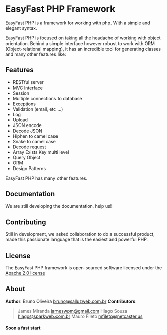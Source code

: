 # EasyFast PHP Framework

EasyFast PHP is a framework for working with php. With a simple and elegant syntax.

EasyFast PHP is focused on taking all the headache of working with object orientation. Behind a simple interface however robust to work with ORM (Object-relational mapping), it has an incredible tool for generating classes and many other features like:

## Features
- RESTful server
- MVC Interface
- Session
- Multiple connections to database
- Exceptions
- Validation (email, etc ...)
- Log
- Upload
- JSON encode
- Decode JSON
- Hiphen to camel case
- Snake to camel case
- Decode request
- Array Exists Key multi level
- Query Object
- ORM
- Design Patterns

EasyFast PHP has many other features.

## Documentation
We are still developing the documentation, help us!

## Contributing
Still in development, we asked collaboration to do a successful product, made this passionate language that is the easiest and powerful PHP.

## License
The EasyFast PHP framework is open-sourced software licensed under the [Apache 2.0 license](http://www.apache.org/licenses/LICENSE-2.0)

## About
**Author**: Bruno Oliveira <bruno@salluzweb.com.br>
**Contributors**: 
> James Miranda <jameswpm@gmail.com>
> Hiago Souza <hiago@sparkweb.com.br>
> Mauro Fileto <mfileto@netcaster.us>

#### Soon a fast start
